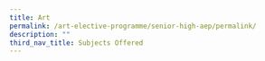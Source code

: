 ```yaml
---
title: Art
permalink: /art-elective-programme/senior-high-aep/permalink/
description: ""
third_nav_title: Subjects Offered
---
```


